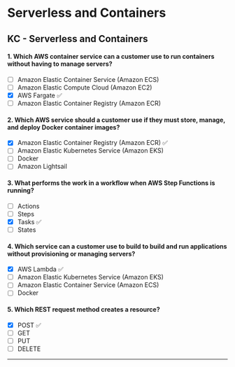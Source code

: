 # Serverless and Containers

## KC - Serverless and Containers

#### 1. Which AWS container service can a customer use to run containers without having to manage servers?
- [ ] Amazon Elastic Container Service (Amazon ECS)
- [ ] Amazon Elastic Compute Cloud (Amazon EC2)
- [x] AWS Fargate ✅
- [ ] Amazon Elastic Container Registry (Amazon ECR)

#### 2. Which AWS service should a customer use if they must store, manage, and deploy Docker container images?
- [x] Amazon Elastic Container Registry (Amazon ECR) ✅
- [ ] Amazon Elastic Kubernetes Service (Amazon EKS)
- [ ] Docker
- [ ] Amazon Lightsail

#### 3. What performs the work in a workflow when AWS Step Functions is running?
- [ ] Actions
- [ ] Steps
- [x] Tasks ✅
- [ ] States

#### 4. Which service can a customer use to build to build and run applications without provisioning or managing servers?
- [x] AWS Lambda ✅
- [ ] Amazon Elastic Kubernetes Service (Amazon EKS)
- [ ] Amazon Elastic Container Service (Amazon ECS)
- [ ] Docker

#### 5. Which REST request method creates a resource?
- [x] POST ✅
- [ ] GET
- [ ] PUT
- [ ] DELETE

***
